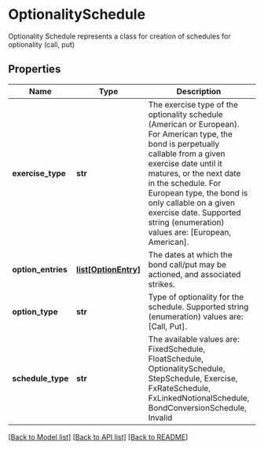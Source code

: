 # OptionalitySchedule

Optionality Schedule represents a class for creation of schedules for optionality (call, put)

## Properties
Name | Type | Description | Notes
------------ | ------------- | ------------- | -------------
**exercise_type** | **str** | The exercise type of the optionality schedule (American or European).  For American type, the bond is perpetually callable from a given exercise date until it matures, or the next date in the schedule.  For European type, the bond is only callable on a given exercise date.    Supported string (enumeration) values are: [European, American]. | [optional] 
**option_entries** | [**list[OptionEntry]**](OptionEntry.md) | The dates at which the bond call/put may be actioned, and associated strikes. | [optional] 
**option_type** | **str** | Type of optionality for the schedule.    Supported string (enumeration) values are: [Call, Put]. | [optional] 
**schedule_type** | **str** | The available values are: FixedSchedule, FloatSchedule, OptionalitySchedule, StepSchedule, Exercise, FxRateSchedule, FxLinkedNotionalSchedule, BondConversionSchedule, Invalid | 

[[Back to Model list]](../README.md#documentation-for-models) [[Back to API list]](../README.md#documentation-for-api-endpoints) [[Back to README]](../README.md)


